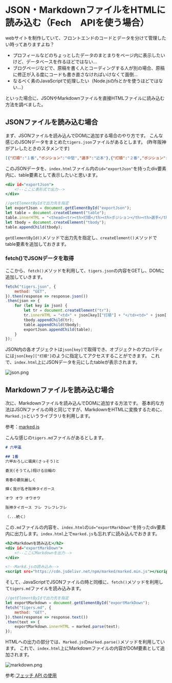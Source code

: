 # JSON・MarkdownファイルをHTMLに読み込む（Fech　APIを使う場合）
webサイトを制作していて、フロントエンドのコードとデータを分けて管理したい時ってありますよね？

- プロフィールなどのちょっとしたデータのまとまりをページ内に表示したいけど、データベースを作るほどではない…
- ブログページなどで、原稿を書く人とコーディングする人が別の場合、原稿に修正が入る度にコードも書き直さなければいけなくて面倒…
- なるべく素のJavaScriptで処理したい（Node.jsのfsとかを使うほどではない...）

といった場合に、JSONやMarkdownファイルを直接HTMLファイルに読み込む方法を調べました。

## JSONファイルを読み込む場合
まず、JSONファイルを読み込んでDOMに追加する場合のやり方です。
こんな感じのJSONデータをまとめた`tigers.json`ファイルがあるとします。
(昨年阪神がアレしたときのスタメンです)

```JSON:tigers.json
[{"打順":"１番","ポジション":"中堅","選手":"近本"},{"打順":"２番","ポジション":"二塁","選手":"中野"},{"打順":"３番","ポジション":"右翼","選手":"森下"},{"打順":"４番","ポジション":"一塁","選手":"大山"},{"打順":"５番","ポジション":"三塁","選手":"佐藤輝"},{"打順":"６番","ポジション":"左翼","選手":"ノイジー"},{"打順":"７番","ポジション":"捕手","選手":"坂本"},{"打順":"８番","ポジション":"遊撃","選手":"木浪"},{"打順":"９番","ポジション":"投手","選手":"才木"}]
```

このJSONデータを、`index.html`ファイル内の`id="exportJson"`を持ったdiv要素内に、table要素として表示したいと思います。

```HTML:index.html
<div id="exportJson">
    <!--ここに表形式で出力-->
</div>
```

```JavaScript:script.js
//getElementByIdで出力先を指定
let exportJson = document.getElementById("exportJson");
let table = document.createElement("table");
table.innerHTML = "<thead><tr><th>打順</th><th>ポジション</th><th>選手</th></tr></thead>";
let tbody = document.createElement("tbody");
table.appendChild(tbody);
```
`getElementById()`メソッドで出力先を指定し、`createElement()`メソッドでtable要素を追加しておきます。

### fetch()でJSONデータを取得
ここから、`fetch()`メソッドを利用して、`tigers.json`の内容をGETし、DOMに追加していきます。

```JavaScript:script.js
fetch("tigers.json", {
    method: "GET",
}).then(response => response.json())
.then(json => {
    for (let key in json) {
        let tr = document.createElement("tr");
        tr.innerHTML = "<td>" + json[key]["打順"] + "</td><td>" + json[key]["ポジション"] + "</td><td>" + json[key]["選手"] + "</td>";
        tbody.appendChild(tr);
        table.appendChild(tbody);
        exportJson.appendChild(table);
    }
});
```

JSON内の各オブジェクトは`json[key]`で取得でき、オブジェクトのプロパティには`json[key]["打順"]`のように指定してアクセスすることができます。
これで、`index.html`上にJSONデータを元にしたtableが表示されます。

![json.png](json.png)

## Markdownファイルを読み込む場合
次に、Markdownファイルを読み込んでDOMに追加する方法です。
基本的な方法はJSONファイルの時と同じですが、MarkdownをHTMLに変換するために、`Marked.js`というライブラリを利用します。

参考：[marked.js](https://marked.js.org/)

こんな感じの`tigers.md`ファイルがあるとします。

```Markdown:tigers.md
# 六甲颪

## 1番
六甲おろしに颯爽(さっそう)と

蒼天(そうてん)翔ける日輪の

青春の覇気麗しく

輝く我が名ぞ阪神タイガース

オウ オウ オウオウ

阪神タイガース フレ フレフレフレ

（...続く）
```

この`.md`ファイルの内容を、`index.html`の`id="exportMarkDown"`を持ったdiv要素内に出力します。`index.html`上で`marked.js`も忘れずに読み込んでおきます。

```HTML:index.html
<h2>Markdownを読み込む</h2>
<div id="exportMarkDown">
    <!--ここにMarkdownを出力-->
</div>

<!--Markd.jsの読み込み-->
<script src="https://cdn.jsdelivr.net/npm/marked/marked.min.js"></script>
```

そして、JavaScriptでJSONファイルの時と同様に、`fetch()`メソッドを利用して`tigers.md`ファイルを読み込みます。

```JavaScript:script.js
//getElementByIdで出力先を指定
let exportMarkdown = document.getElementById("exportMarkDown");
fetch("tigers.md", {
    method: "GET",
}).then(response => response.text())
.then(text => {
    exportMarkdown.innerHTML = marked.parse(text);
});
```

HTMLへの出力の部分では、`Marked.js`の`marked.parse()`メソッドを利用しています。
これで、`index.html`上にMarkdownファイルの内容がDOM要素として追加されます。

![markdown.png](markdown.png)


参考:[フェッチ API の使用](https://developer.mozilla.org/ja/docs/Web/API/Fetch_API/Using_Fetch)